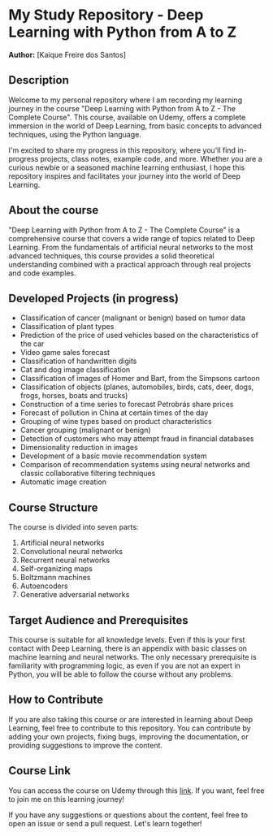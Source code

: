 # My Study Repository - Deep Learning with Python from A to Z

**Author:** [Kaíque Freire dos Santos]

## Description

Welcome to my personal repository where I am recording my learning journey in the course "Deep Learning with Python from A to Z - The Complete Course". This course, available on Udemy, offers a complete immersion in the world of Deep Learning, from basic concepts to advanced techniques, using the Python language.

I'm excited to share my progress in this repository, where you'll find in-progress projects, class notes, example code, and more. Whether you are a curious newbie or a seasoned machine learning enthusiast, I hope this repository inspires and facilitates your journey into the world of Deep Learning.

## About the course

"Deep Learning with Python from A to Z - The Complete Course" is a comprehensive course that covers a wide range of topics related to Deep Learning. From the fundamentals of artificial neural networks to the most advanced techniques, this course provides a solid theoretical understanding combined with a practical approach through real projects and code examples.

## Developed Projects (in progress)

- Classification of cancer (malignant or benign) based on tumor data
- Classification of plant types
- Prediction of the price of used vehicles based on the characteristics of the car
- Video game sales forecast
- Classification of handwritten digits
- Cat and dog image classification
- Classification of images of Homer and Bart, from the Simpsons cartoon
- Classification of objects (planes, automobiles, birds, cats, deer, dogs, frogs, horses, boats and trucks)
- Construction of a time series to forecast Petrobrás share prices
- Forecast of pollution in China at certain times of the day
- Grouping of wine types based on product characteristics
- Cancer grouping (malignant or benign)
- Detection of customers who may attempt fraud in financial databases
- Dimensionality reduction in images
- Development of a basic movie recommendation system
- Comparison of recommendation systems using neural networks and classic collaborative filtering techniques
- Automatic image creation

## Course Structure

The course is divided into seven parts:

1. Artificial neural networks
2. Convolutional neural networks
3. Recurrent neural networks
4. Self-organizing maps
5. Boltzmann machines
6. Autoencoders
7. Generative adversarial networks

## Target Audience and Prerequisites

This course is suitable for all knowledge levels. Even if this is your first contact with Deep Learning, there is an appendix with basic classes on machine learning and neural networks. The only necessary prerequisite is familiarity with programming logic, as even if you are not an expert in Python, you will be able to follow the course without any problems.

## How to Contribute

If you are also taking this course or are interested in learning about Deep Learning, feel free to contribute to this repository. You can contribute by adding your own projects, fixing bugs, improving the documentation, or providing suggestions to improve the content.

## Course Link

You can access the course on Udemy through this [link](https://www.udemy.com/course/deep-learning-com-python-az-curso-completo/?couponCode=KEEPLEARNING). If you want, feel free to join me on this learning journey!

If you have any suggestions or questions about the content, feel free to open an issue or send a pull request. Let's learn together!
